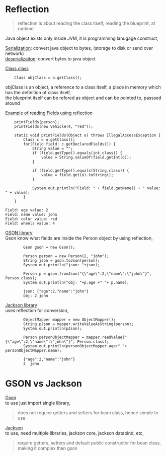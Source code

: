 # Reflection

> reflection is about reading the class itself, reading the blueprint, at runtime

Java object exists only inside JVM, it is programming lanugage construct,     

<ins>Serialization</ins>: convert java object to bytes, (storage to disk or send over network)    
<ins>deserializaiton</ins>: convert bytes to java object    

<ins>Class class</ins>          

        Class objClass = o.getClass();
objClass is an object, a reference to a class itself, a place in memory which has the definition of class itself,               
the blueprint itself can be refered as object and can be pointed to, passsed around             

<ins>Example of reading Fields using reflection</ins>           
```
    printFields(person);
    printFields(new Vehicle(4, "red"));

    static void printFields(Object o) throws IllegalAccessException {
        Class c = o.getClass();
        for(Field field: c.getDeclaredFields()) {
            String value = "";
            if (field.getType().equals(int.class)) {
                value = String.valueOf(field.getInt(o));
            }

            if (field.getType().equals(String.class)) {
                value = field.get(o).toString();
            }

            System.out.println("Field: " + field.getName() + " value: " + value);
        }
    }
    
Field: age value: 2
Field: name value: john
Field: color value: red
Field: wheels value: 4    
```

<ins>GSON library</ins>         
Gson know what fields are inside the Person object by using reflection, 

```
        Gson gson = new Gson();

        Person person = new Person(2, "john");
        String json = gson.toJson(person);
        System.out.println("json: "+json);

        Person p = gson.fromJson("{\"age\":2,\"name\":\"john\"}", Person.class);
        System.out.println("obj: "+p.age +" "+ p.name);
        
        json: {"age":2,"name":"john"}
        obj: 2 john
```

<ins>Jackson library</ins>              
uses reflection for conversion,         

```
        ObjectMapper mapper = new ObjectMapper();
        String pJson = mapper.writeValueAsString(person);
        System.out.println(pJson);

        Person personObjectMapper = mapper.readValue("{\"age\":2,\"name\":\"john\"}", Person.class);
        System.out.println(personObjectMapper.age+" "+ personObjectMapper.name);
        
        {"age":2,"name":"john"}
        2  john
```


# GSON vs Jackson   

<ins>Gson</ins>         
to use just import single library,              
> does not require getters and setters for bean class, hence simple to use      

<ins>Jackson</ins>              
to use, need multiple libraries, jackson core, jackson databind, etc,           
> require getters, setters and default public constructor for bean class, making it complex than gson                

